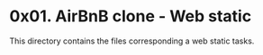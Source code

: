 # 0x01. AirBnB clone - Web static
This directory contains the files corresponding a web static tasks.
